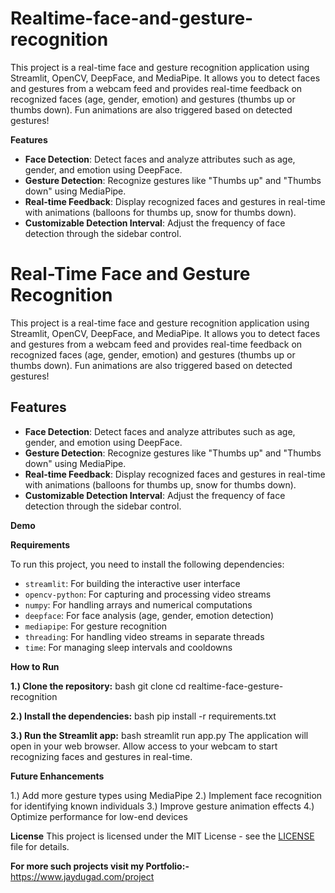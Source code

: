 # Realtime-face-and-gesture-recognition

This project is a real-time face and gesture recognition application using Streamlit, OpenCV, DeepFace, and MediaPipe. It allows you to detect faces and gestures from a webcam feed and provides real-time feedback on recognized faces (age, gender, emotion) and gestures (thumbs up or thumbs down). Fun animations are also triggered based on detected gestures!

**Features**

- **Face Detection**: Detect faces and analyze attributes such as age, gender, and emotion using DeepFace.
- **Gesture Detection**: Recognize gestures like "Thumbs up" and "Thumbs down" using MediaPipe.
- **Real-time Feedback**: Display recognized faces and gestures in real-time with animations (balloons for thumbs up, snow for thumbs down).
- **Customizable Detection Interval**: Adjust the frequency of face detection through the sidebar control.

# Real-Time Face and Gesture Recognition

This project is a real-time face and gesture recognition application using Streamlit, OpenCV, DeepFace, and MediaPipe. It allows you to detect faces and gestures from a webcam feed and provides real-time feedback on recognized faces (age, gender, emotion) and gestures (thumbs up or thumbs down). Fun animations are also triggered based on detected gestures!

## Features

- **Face Detection**: Detect faces and analyze attributes such as age, gender, and emotion using DeepFace.
- **Gesture Detection**: Recognize gestures like "Thumbs up" and "Thumbs down" using MediaPipe.
- **Real-time Feedback**: Display recognized faces and gestures in real-time with animations (balloons for thumbs up, snow for thumbs down).
- **Customizable Detection Interval**: Adjust the frequency of face detection through the sidebar control.

**Demo**

**Requirements**

To run this project, you need to install the following dependencies:

- `streamlit`: For building the interactive user interface
- `opencv-python`: For capturing and processing video streams
- `numpy`: For handling arrays and numerical computations
- `deepface`: For face analysis (age, gender, emotion detection)
- `mediapipe`: For gesture recognition
- `threading`: For handling video streams in separate threads
- `time`: For managing sleep intervals and cooldowns


**How to Run**

**1.) Clone the repository:**
bash
git clone
cd realtime-face-gesture-recognition

**2.) Install the dependencies:**
bash
pip install -r requirements.txt

**3.) Run the Streamlit app:**
bash
streamlit run app.py
The application will open in your web browser. Allow access to your webcam to start recognizing faces and gestures in real-time.

**Future Enhancements**

1.) Add more gesture types using MediaPipe
2.) Implement face recognition for identifying known individuals
3.) Improve gesture animation effects
4.) Optimize performance for low-end devices


**License**
This project is licensed under the MIT License - see the [LICENSE](LICENSE) file for details.

**For more such projects visit my Portfolio:-** https://www.jaydugad.com/project

